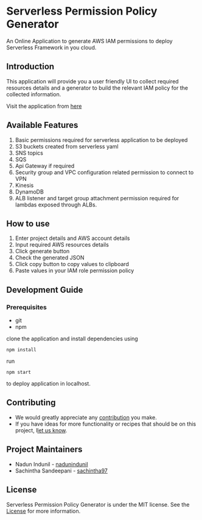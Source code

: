 # Serverless Permission Policy Generator

An Online Application to generate AWS IAM permissions to deploy Serverless Framework in you cloud.

## Introduction

This application will provide you a user friendly UI to collect required resources details and a generator to build the relevant IAM policy for the collected information. 

Visit the application from [here](https://open-sl.github.io/serverless-permission-generator/)

## Available Features

1. Basic permissions required for serverless application to be deployed
2. S3 buckets created from serverless yaml
3. SNS topics
4. SQS
5. Api Gateway if required
6. Security group and VPC configuration related permission to connect to VPN
7. Kinesis
8. DynamoDB 
9. ALB listener and target group attachment permission required for lambdas exposed through ALBs.

## How to use

1. Enter project details and AWS account details
2. Input required AWS resources details
3. Click generate button
4. Check the generated JSON
5. Click copy button to copy values to clipboard
6. Paste values in your IAM role permission policy

## Development Guide

### Prerequisites
- git
- npm

clone the application and install dependencies using

```
npm install
```

run

```
npm start
```

to deploy application in localhost.

## Contributing

- We would greatly appreciate any [contribution](CONTRIBUTING.md) you make.
- If you have ideas for more functionality or recipes that should be on this project, l[let us know](https://github.com/Open-SL/serverless-permission-generator/issues).

## Project Maintainers

- Nadun Indunil - [nadunindunil](https://github.com/nadunindunil)
- Sachintha Sandeepani - [sachintha97](https://github.com/sachintha97)

## License
Serverless Permission Policy Generator is under the MIT license. See the [License](LICENSE) for more information.